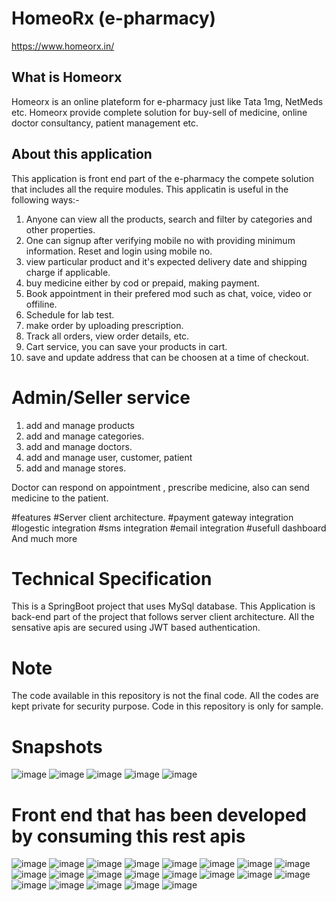 # HomeoRx (e-pharmacy)
https://www.homeorx.in/

## What is Homeorx
Homeorx is an online plateform for e-pharmacy just like Tata 1mg, NetMeds etc. Homeorx provide complete solution for buy-sell of medicine, online doctor consultancy, patient management etc.

## About this application
This application is front end part of the e-pharmacy the compete solution that includes all the require modules. 
This applicatin is useful in the following ways:-
1) Anyone can view all the products, search and filter by categories and other properties. 
2) One can signup after verifying mobile no with providing minimum information. Reset and login using mobile no. 
3) view particular product and it's expected delivery date and shipping charge if applicable. 
4) buy medicine either by cod or prepaid, making payment.
5) Book appointment in their prefered mod such as chat, voice, video or offiline. 
6) Schedule for lab test. 
7) make order by uploading prescription. 
8) Track all orders, view order details, etc. 
9) Cart service, you can save your products in cart. 
10) save and update address that can be choosen at a time of checkout. 


# Admin/Seller service
1) add and manage products
2) add and manage categories. 
3) add and manage doctors. 
4) add and manage user, customer, patient
5) add and manage stores. 


Doctor can respond on appointment , prescribe medicine, also can send medicine to the patient. 

#features
#Server client architecture. 
#payment gateway integration
#logestic integration
#sms integration 
#email integration
#usefull dashboard 
And much more

# Technical Specification
This is a SpringBoot project that uses MySql database. This Application is back-end part of the project that follows server client architecture.
All the sensative apis are secured using JWT based authentication.


# Note
The code available in this repository is not the final code. All the codes are kept private for security purpose. Code in this repository is only for sample.

# Snapshots

![image](https://github.com/manish8285/e-pharmacy/assets/113131864/c64d7c0b-aeab-4f1d-99d1-e2a8d2834049)
![image](https://github.com/manish8285/e-pharmacy/assets/113131864/2fab6c94-daca-456a-9526-fbefcbcbc9fb)
![image](https://github.com/manish8285/e-pharmacy/assets/113131864/9d393c7a-3212-4d81-a89f-a3d65b566cd8)
![image](https://github.com/manish8285/e-pharmacy/assets/113131864/5a4c17f9-b108-45c8-b8cd-6ddcd0a01398)
![image](https://github.com/manish8285/e-pharmacy/assets/113131864/08151c2d-a94b-48f6-ac43-195ca122486c)

# Front end that has been developed by consuming this rest apis
![image](https://github.com/manish8285/e-pharmacy/assets/113131864/e79f3b59-2747-40c5-a2ac-0f03d49803a0)
![image](https://github.com/manish8285/e-pharmacy/assets/113131864/41cc4340-da42-4333-8f4f-f8f2de2dac03)
![image](https://github.com/manish8285/e-pharmacy/assets/113131864/ab9edc36-b5f4-4677-8bfa-302e761ed567)
![image](https://github.com/manish8285/e-pharmacy/assets/113131864/7bea2316-be35-41ba-9238-452301990517)
![image](https://github.com/manish8285/e-pharmacy/assets/113131864/0e6ac363-17ba-4603-8962-39883d979b16)
![image](https://github.com/manish8285/e-pharmacy/assets/113131864/dfcdf7dc-ac02-4970-bf5f-016fd1bccabc)
![image](https://github.com/manish8285/e-pharmacy/assets/113131864/bf633827-fd12-4399-adb7-8263f6c1969f)
![image](https://github.com/manish8285/e-pharmacy/assets/113131864/0de741fe-f901-4eae-9887-ddf3455cb827)
![image](https://github.com/manish8285/e-pharmacy/assets/113131864/709116bf-e9e7-476e-b8e4-e31cf7e67399)
![image](https://github.com/manish8285/e-pharmacy/assets/113131864/8abbffa4-63b0-4ae3-b993-8a16d5ff48c3)
![image](https://github.com/manish8285/e-pharmacy/assets/113131864/8d5b9995-bba8-4cbd-9e7d-eeddb58699e9)
![image](https://github.com/manish8285/e-pharmacy/assets/113131864/ee052a26-2a7a-4e65-9e98-385b353473bd)
![image](https://github.com/manish8285/e-pharmacy/assets/113131864/18c6b00d-a8d9-4bc4-a788-47264c0f9ebc)
![image](https://github.com/manish8285/e-pharmacy/assets/113131864/05690872-48ae-4c6e-b03f-b4fc0e4cafc9)
![image](https://github.com/manish8285/e-pharmacy/assets/113131864/3c829c05-cd6e-4c4e-94f5-1e8305ed7049)
![image](https://github.com/manish8285/e-pharmacy/assets/113131864/d2526999-5fad-43a2-8562-cd922118b8c7)
![image](https://github.com/manish8285/e-pharmacy/assets/113131864/b97f5f89-e829-49cf-99e8-e75061036703)
![image](https://github.com/manish8285/e-pharmacy/assets/113131864/2f99f5ca-385c-407d-9d15-935abf154c1e)
![image](https://github.com/manish8285/e-pharmacy/assets/113131864/eef23d1b-5f6a-4014-9e26-1cc84e6370f5)
![image](https://github.com/manish8285/e-pharmacy/assets/113131864/1e014a7a-fe35-4f54-a288-c5df7a30d195)
![image](https://github.com/manish8285/e-pharmacy/assets/113131864/2cd5abac-bc17-43c0-aa40-f4e44936b6bd)


